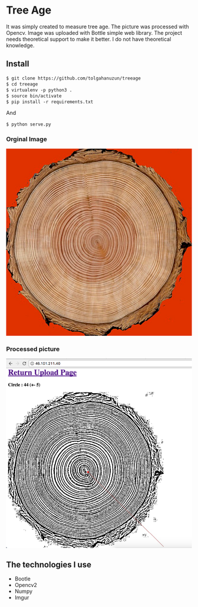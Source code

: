# Tree Age
It was simply created to measure tree age. The picture was processed with Opencv. Image was uploaded with Bottle simple web library. The project needs theoretical support to make it better. I do not have theoretical knowledge.

## Install
    $ git clone https://github.com/tolgahanuzun/treeage
    $ cd treeage
    $ virtualenv -p python3 .
    $ source bin/activate
    $ pip install -r requirements.txt
 And
    
    $ python serve.py

### Orginal Image
![resim](orginal.jpg)

### Processed picture
![resim](data.png)


## The technologies I use
- Bootle
- Opencv2
- Numpy
- Imgur

